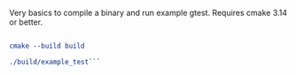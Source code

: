 Very basics to compile a binary and run example gtest. Requires cmake 3.14 or better.


```cmake -S . -B build

cmake --build build

./build/example_test```
